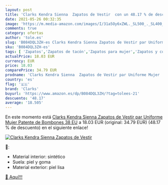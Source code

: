 ```yaml
---
layout: post
title: 'Clarks Kendra Sienna  Zapatos de Vestir  con un 48.17 % de descuento'
date: 2021-05-26 00:32:35
image: 'https://m.media-amazon.com/images/I/31a5Oy6xZWL._SL500_._SL400_.jpg'
comments: true
category: ofertas
author: 'tole.es'
slug: 'B084DQL3ZH-es Clarks Kendra Sienna Zapatos de Vestir par Uniforme Mujer...'
sku: 'B084DQL3ZH-es'
tags: [ 'Zapatos','Zapatos de tacón','Zapatos para mujer','Zapatos y complementos','clarks','zapatos', ]
actualPrice: 18.03 EUR
currency: EUR
price: 18.03
comparePrice: 34.79 EUR
prodname: 'Clarks Kendra Sienna  Zapatos de Vestir par Uniforme Mujer  Patente de Bombones  38 EU'
country: 'es'
flag: '🇪🇸'
brand: 'Clarks'
buyurl: 'https://www.amazon.es/dp/B084DQL3ZH/?tag=tolees-21'
descuento: '48.17'
average: '18.505'
---
```


En este momento está [Clarks Kendra Sienna  Zapatos de Vestir par Uniforme Mujer  Patente de Bombones  38 EU](https://www.amazon.es/dp/B084DQL3ZH/?tag=tolees-21) a 18.03 EUR (original: 34.79 EUR) (48.17 %  de descuento) en el siguiente enlace!

[![Clarks Kendra Sienna  Zapatos de Vestir ](https://m.media-amazon.com/images/I/31a5Oy6xZWL._SL500_._SL400_.jpg)](https://www.amazon.es/dp/B084DQL3ZH/?tag=tolees-21)

🔎:

- Material interior: sintético
- Suela: piel y goma
- Material exterior: piel lisa

[🛒 Aquí!!!](https://www.amazon.es/dp/B084DQL3ZH/?tag=tolees-21)
